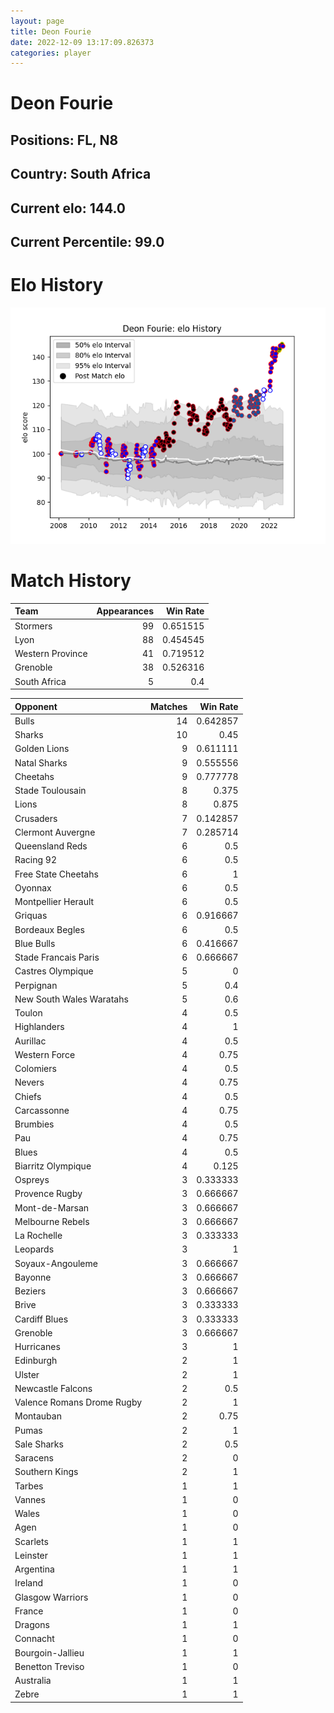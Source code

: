 ```yaml
---  
layout: page  
title: Deon Fourie  
date: 2022-12-09 13:17:09.826373  
categories: player  
---
```

# Deon Fourie

## Positions: FL, N8

## Country: South Africa

## Current elo: 144.0

## Current Percentile: 99.0

# Elo History


![elo history](history_DeonFourie.png)
# Match History


| Team             |   Appearances |   Win Rate |
|:-----------------|--------------:|-----------:|
| Stormers         |            99 |   0.651515 |
| Lyon             |            88 |   0.454545 |
| Western Province |            41 |   0.719512 |
| Grenoble         |            38 |   0.526316 |
| South Africa     |             5 |   0.4      |

| Opponent                   |   Matches |   Win Rate |
|:---------------------------|----------:|-----------:|
| Bulls                      |        14 |   0.642857 |
| Sharks                     |        10 |   0.45     |
| Golden Lions               |         9 |   0.611111 |
| Natal Sharks               |         9 |   0.555556 |
| Cheetahs                   |         9 |   0.777778 |
| Stade Toulousain           |         8 |   0.375    |
| Lions                      |         8 |   0.875    |
| Crusaders                  |         7 |   0.142857 |
| Clermont Auvergne          |         7 |   0.285714 |
| Queensland Reds            |         6 |   0.5      |
| Racing 92                  |         6 |   0.5      |
| Free State Cheetahs        |         6 |   1        |
| Oyonnax                    |         6 |   0.5      |
| Montpellier Herault        |         6 |   0.5      |
| Griquas                    |         6 |   0.916667 |
| Bordeaux Begles            |         6 |   0.5      |
| Blue Bulls                 |         6 |   0.416667 |
| Stade Francais Paris       |         6 |   0.666667 |
| Castres Olympique          |         5 |   0        |
| Perpignan                  |         5 |   0.4      |
| New South Wales Waratahs   |         5 |   0.6      |
| Toulon                     |         4 |   0.5      |
| Highlanders                |         4 |   1        |
| Aurillac                   |         4 |   0.5      |
| Western Force              |         4 |   0.75     |
| Colomiers                  |         4 |   0.5      |
| Nevers                     |         4 |   0.75     |
| Chiefs                     |         4 |   0.5      |
| Carcassonne                |         4 |   0.75     |
| Brumbies                   |         4 |   0.5      |
| Pau                        |         4 |   0.75     |
| Blues                      |         4 |   0.5      |
| Biarritz Olympique         |         4 |   0.125    |
| Ospreys                    |         3 |   0.333333 |
| Provence Rugby             |         3 |   0.666667 |
| Mont-de-Marsan             |         3 |   0.666667 |
| Melbourne Rebels           |         3 |   0.666667 |
| La Rochelle                |         3 |   0.333333 |
| Leopards                   |         3 |   1        |
| Soyaux-Angouleme           |         3 |   0.666667 |
| Bayonne                    |         3 |   0.666667 |
| Beziers                    |         3 |   0.666667 |
| Brive                      |         3 |   0.333333 |
| Cardiff Blues              |         3 |   0.333333 |
| Grenoble                   |         3 |   0.666667 |
| Hurricanes                 |         3 |   1        |
| Edinburgh                  |         2 |   1        |
| Ulster                     |         2 |   1        |
| Newcastle Falcons          |         2 |   0.5      |
| Valence Romans Drome Rugby |         2 |   1        |
| Montauban                  |         2 |   0.75     |
| Pumas                      |         2 |   1        |
| Sale Sharks                |         2 |   0.5      |
| Saracens                   |         2 |   0        |
| Southern Kings             |         2 |   1        |
| Tarbes                     |         1 |   1        |
| Vannes                     |         1 |   0        |
| Wales                      |         1 |   0        |
| Agen                       |         1 |   0        |
| Scarlets                   |         1 |   1        |
| Leinster                   |         1 |   1        |
| Argentina                  |         1 |   1        |
| Ireland                    |         1 |   0        |
| Glasgow Warriors           |         1 |   0        |
| France                     |         1 |   0        |
| Dragons                    |         1 |   1        |
| Connacht                   |         1 |   0        |
| Bourgoin-Jallieu           |         1 |   1        |
| Benetton Treviso           |         1 |   0        |
| Australia                  |         1 |   1        |
| Zebre                      |         1 |   1        |